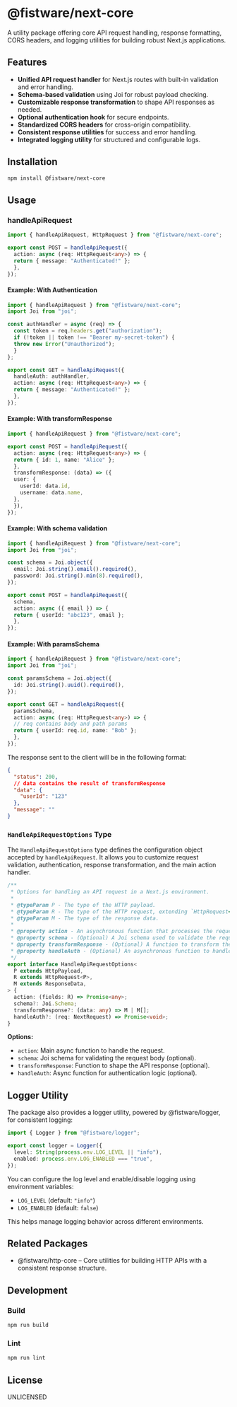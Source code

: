 # @fistware/next-core

A utility package offering core API request handling, response formatting, CORS headers, and logging utilities for building robust Next.js applications.

## Features

- **Unified API request handler** for Next.js routes with built-in validation and error handling.
- **Schema-based validation** using Joi for robust payload checking.
- **Customizable response transformation** to shape API responses as needed.
- **Optional authentication hook** for secure endpoints.
- **Standardized CORS headers** for cross-origin compatibility.
- **Consistent response utilities** for success and error handling.
- **Integrated logging utility** for structured and configurable logs.

## Installation

```bash
npm install @fistware/next-core
```

## Usage

### handleApiRequest
```ts
import { handleApiRequest, HttpRequest } from "@fistware/next-core";

export const POST = handleApiRequest({
  action: async (req: HttpRequest<any>) => {
  return { message: "Authenticated!" };
  },
});
```
    
#### Example: With Authentication

```ts
import { handleApiRequest } from "@fistware/next-core";
import Joi from "joi";

const authHandler = async (req) => {
  const token = req.headers.get("authorization");
  if (!token || token !== "Bearer my-secret-token") {
  throw new Error("Unauthorized");
  }
};

export const GET = handleApiRequest({
  handleAuth: authHandler,
  action: async (req: HttpRequest<any>) => {
  return { message: "Authenticated!" };
  },
});
```

#### Example: With transformResponse

```ts
import { handleApiRequest } from "@fistware/next-core";

export const POST = handleApiRequest({
  action: async (req: HttpRequest<any>) => {
  return { id: 1, name: "Alice" };
  },
  transformResponse: (data) => ({
  user: {
    userId: data.id,
    username: data.name,
  },
  }),
});
```

#### Example: With schema validation

```ts
import { handleApiRequest } from "@fistware/next-core";
import Joi from "joi";

const schema = Joi.object({
  email: Joi.string().email().required(),
  password: Joi.string().min(8).required(),
});

export const POST = handleApiRequest({
  schema,
  action: async ({ email }) => {
  return { userId: "abc123", email };
  },
});
```

#### Example: With paramsSchema

```ts
import { handleApiRequest } from "@fistware/next-core";
import Joi from "joi";

const paramsSchema = Joi.object({
  id: Joi.string().uuid().required(),
});

export const GET = handleApiRequest({
  paramsSchema,
  action: async (req: HttpRequest<any>) => {
  // req contains body and path params
  return { userId: req.id, name: "Bob" };
  },
});
```

The response sent to the client will be in the following format:

```json
{
  "status": 200,
  // data contains the result of transformResponse
  "data": {
    "userId": "123"
  },
  "message": ""
}
```

### `HandleApiRequestOptions` Type

The `HandleApiRequestOptions` type defines the configuration object accepted by `handleApiRequest`. It allows you to customize request validation, authentication, response transformation, and the main action handler.

```ts
/**
 * Options for handling an API request in a Next.js environment.
 *
 * @typeParam P - The type of the HTTP payload.
 * @typeParam R - The type of the HTTP request, extending `HttpRequest<P>`.
 * @typeParam M - The type of the response data.
 *
 * @property action - An asynchronous function that processes the request fields and returns a result.
 * @property schema - (Optional) A Joi schema used to validate the request payload.
 * @property transformResponse - (Optional) A function to transform the response data before sending it to the client.
 * @property handleAuth - (Optional) An asynchronous function to handle authentication logic using the incoming Next.js request.
 */
export interface HandleApiRequestOptions<
  P extends HttpPayload,
  R extends HttpRequest<P>,
  M extends ResponseData,
> {
  action: (fields: R) => Promise<any>;
  schema?: Joi.Schema;
  transformResponse?: (data: any) => M | M[];
  handleAuth?: (req: NextRequest) => Promise<void>;
}
```

**Options:**

- `action`: Main async function to handle the request.
- `schema`: Joi schema for validating the request body (optional).
- `transformResponse`: Function to shape the API response (optional).
- `handleAuth`: Async function for authentication logic (optional).

## Logger Utility

The package also provides a logger utility, powered by @fistware/logger, for consistent logging:

```ts
import { Logger } from "@fistware/logger";

export const logger = Logger({
  level: String(process.env.LOG_LEVEL || "info"),
  enabled: process.env.LOG_ENABLED === "true",
});
```

You can configure the log level and enable/disable logging using environment variables:

- `LOG_LEVEL` (default: `"info"`)
- `LOG_ENABLED` (default: `false`)

This helps manage logging behavior across different environments.

## Related Packages

- @fistware/http-core – Core utilities for building HTTP APIs with a consistent response structure.

## Development

### Build
```bash
npm run build
```


### Lint
```bash
npm run lint
```


## License

UNLICENSED
